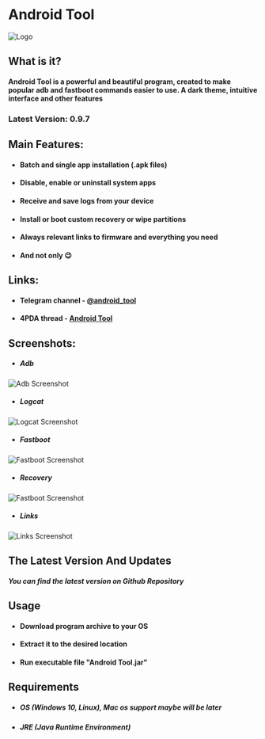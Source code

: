 
  # Android Tool

  ![Logo](https://i.imgur.com/39WxvOV.png)
  
  ## What is it?

  #### Android Tool is a powerful and beautiful program, created to make popular adb and fastboot commands easier to use. A dark theme, intuitive interface and other features
  ### Latest Version: **0.9.7**
  ## Main Features:
  * #### Batch and single app installation (.apk files)
  * #### Disable, enable or uninstall system apps
  * #### Receive and save logs from your device
  * #### Install or boot custom recovery or wipe partitions
  * #### Always relevant links to firmware and everything you need
  * #### And not only 😉
  
  ## Links:
  * #### Telegram channel - [@android_tooI](https://t.me/android_tooI)
  * #### 4PDA thread - [Android Tool](https://4pda.ru/forum/index.php?showtopic=1000362)
  
  ## Screenshots:
  * ##### Adb 
  ![Adb Screenshot](https://i.imgur.com/xJH0I76.png)
  * ##### Logcat
  ![Logcat Screenshot](https://i.imgur.com/QDJqQBW.png)
  * ##### Fastboot 
  ![Fastboot Screenshot](https://i.imgur.com/gFwkm4K.png)
  * ##### Recovery
  ![Fastboot Screenshot](https://i.imgur.com/PF3DEHP.png)
  * ##### Links
  ![Links Screenshot](https://i.imgur.com/LZJc3fi.png)

  ## The Latest Version And Updates
  ##### You can find the latest version on Github Repository

  ## Usage
  * #### Download program archive to your OS
  * #### Extract it to the desired location
  * #### Run executable file "Android Tool.jar"

  ## Requirements
  

  * ##### OS (Windows 10, Linux), Mac os support maybe will be later
  * ##### JRE (Java Runtime Environment)
  
